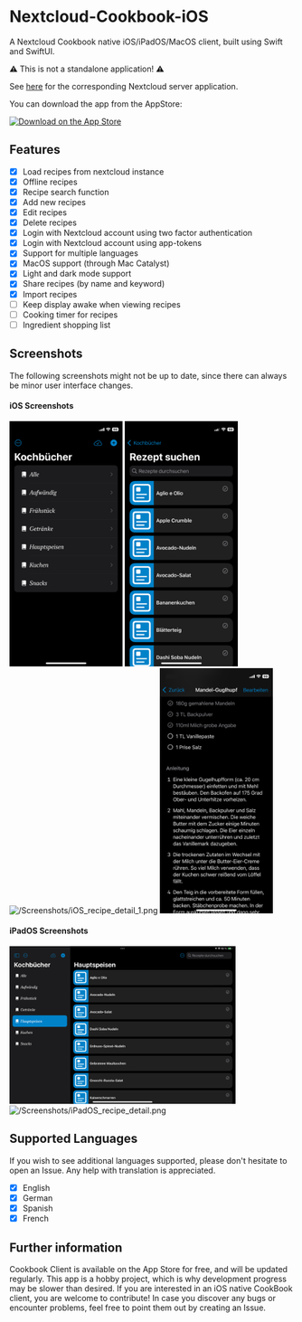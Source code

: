 # Nextcloud-Cookbook-iOS

A Nextcloud Cookbook native iOS/iPadOS/MacOS client, built using Swift and SwiftUI.

:warning: This is not a standalone application! :warning:

See [here](https://github.com/nextcloud/cookbook) for the corresponding Nextcloud server application.

You can download the app from the AppStore:
  
[<img src="https://tools.applemediaservices.com/api/badges/download-on-the-app-store/black/en-us" alt="Download on the App Store" height="80" width="160">](https://apps.apple.com/de/app/cookbook-client/id6467141985)


## Features

- [x] Load recipes from nextcloud instance
- [x] Offline recipes
- [x] Recipe search function
- [x] Add new recipes
- [x] Edit recipes
- [x] Delete recipes
- [x] Login with Nextcloud account using two factor authentication
- [x] Login with Nextcloud account using app-tokens
- [x] Support for multiple languages
- [x] MacOS support (through Mac Catalyst)
- [x] Light and dark mode support
- [x] Share recipes (by name and keyword)
- [x] Import recipes
- [ ] Keep display awake when viewing recipes
- [ ] Cooking timer for recipes
- [ ] Ingredient shopping list
      
## Screenshots

The following screenshots might not be up to date, since there can always be minor user interface changes.

#### iOS Screenshots

<img src="/Screenshots/iOS_cookbooks.png" alt="/Screenshots/iOS_cookbooks.png" width="200"/> <img src="/Screenshots/iOS_recipes.png" alt="/Screenshots/iOS_recipes.png" width="200"/> <img src="/Screenshots/iOS_recipe_detail_1.png" alt="/Screenshots/iOS_recipe_detail_1.png" width="200"/> <img src="/Screenshots/iOS_recipe_detail_2.png" alt="/Screenshots/iOS_recipe_detail_2.png" width="200"/>

#### iPadOS Screenshots

<img src="/Screenshots/iPadOS_cookbooks_recipes.png" alt="/Screenshots/iPadOS_cookbooks_recipes.png" width="400"/> <img src="/Screenshots/iPadOS_recipe_detail.png" alt="/Screenshots/iPadOS_recipe_detail.png" width="400"/>

## Supported Languages

If you wish to see additional languages supported, please don't hesitate to open an Issue. Any help with translation is appreciated.

- [x] English
- [x] German
- [x] Spanish
- [x] French

## Further information

Cookbook Client is available on the App Store for free, and will be updated regularly. This app is a hobby project, which is why development progress may be slower than desired. If you are interested in an iOS native CookBook client, you are welcome to contribute! In case you discover any bugs or encounter problems, feel free to point them out by creating an Issue.

